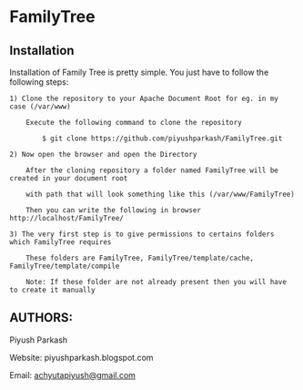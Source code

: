 FamilyTree
==========

Installation
----------------------------

Installation of Family Tree is pretty simple. You just have to follow the following steps:

	1) Clone the repository to your Apache Document Root for eg. in my case (/var/www)
		
		Execute the following command to clone the repository
			
			$ git clone https://github.com/piyushparkash/FamilyTree.git
	
	2) Now open the browser and open the Directory
	
		After the cloning repository a folder named FamilyTree will be created in your document root
		
		with path that will look something like this (/var/www/FamilyTree)
		
		Then you can write the following in browser http://localhost/FamilyTree/
		
	3) The very first step is to give permissions to certains folders which FamilyTree requires
        
        These folders are FamilyTree, FamilyTree/template/cache, FamilyTree/template/compile

        Note: If these folder are not already present then you will have to create it manually
			
AUTHORS:
----------------------------

Piyush Parkash

Website: piyushparkash.blogspot.com

Email: achyutapiyush@gmail.com


